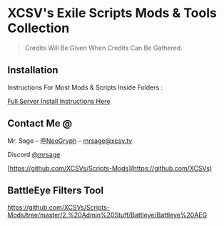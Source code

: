 # XCSV's Exile Scripts Mods & Tools Collection

> Credits Will Be Given When Credits Can Be Gathered.


## Installation

Instructions For Most Mods & Scripts Inside Folders :

<a href="https://github.com/XCSVs/Scripts-Mods/blob/master/INSTRUCTIONS/Exile%20Server%20Owner%20Guide%20v1.7.pdf
">Full Server Install Instructions Here</a>

## Contact Me @

Mr. Sage – [@NeoGryph](https://twitter.com/NeoGryph) – mrsage@xcsv.tv

Discord [@mrsage](https://discord.gg/tvhquY6)

[https://github.com/XCSVs/Scripts-Mods](https://github.com/XCSVs)

## BattleEye Filters Tool

https://github.com/XCSVs/Scripts-Mods/tree/master/2.%20Admin%20Stuff/Battleye/Battleye%20AEG

